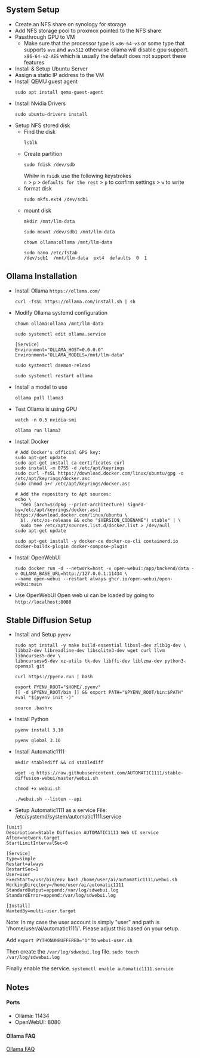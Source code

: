 ## System Setup
- Create an NFS share on synology for storage
- Add NFS storage pool to proxmox pointed to the NFS share
- Passthrough GPU to VM
  - Make sure that the processor type is `x86-64-v3` or some type that supports `avx` and `avx512` otherwise
  ollama will disable gpu support. `x86-64-v2-AES` which is usually the default does not support these features
- Install & Setup Ubuntu Server 
- Assign a static IP address to the VM
- Install QEMU guest agent
    ```shell
    sudo apt install qemu-guest-agent
    ```
- Install Nvidia Drivers
    ```shell
    sudo ubuntu-drivers install
    ```
- Setup NFS stored disk
  - Find the disk
    ```shell
    lsblk
    ```
  - Create partition
    ```shell
    sudo fdisk /dev/sdb
    ```
    Whilw in `fsidk` use the following keystrokes  
    `n` > `p` > `defaults for the rest` > `p` to confirm settings > `w` to write
  - format disk
    ```shell
    sudo mkfs.ext4 /dev/sdb1
    ```
  - mount disk
    ```shell
    mkdir /mnt/llm-data
    ```
    ```shell
    sudo mount /dev/sdb1 /mnt/llm-data
    ```
    ```shell
    chown ollama:ollama /mnt/llm-data
    ```
    ```shell
    sudo nano /etc/fstab
    /dev/sdb1  /mnt/llm-data  ext4  defaults  0  1
    ```

## Ollama Installation
- Install Ollama `https://ollama.com/`
    ```shell
    curl -fsSL https://ollama.com/install.sh | sh
    ```
- Modify Ollama systemd configuration
    ```shell
    chown ollama:ollama /mnt/llm-data
    ```
    ```shell
    sudo systemctl edit ollama.service
    ```
    ```
    [Service]
    Environment="OLLAMA_HOST=0.0.0.0"
    Environment="OLLAMA_MODELS=/mnt/llm-data"
    ```
    ```shell
    sudo systemctl daemon-reload
    ```
    ```shell
    sudo systemctl restart ollama
    ```
- Install a model to use
    ```shell
    ollama pull llama3
    ```
- Test Ollama is using GPU
    ```shell
    watch -n 0.5 nvidia-smi
    ```
    ```shell
    ollama run llama3
    ```
- Install Docker
    ```shell
    # Add Docker's official GPG key:
    sudo apt-get update
    sudo apt-get install ca-certificates curl
    sudo install -m 0755 -d /etc/apt/keyrings
    sudo curl -fsSL https://download.docker.com/linux/ubuntu/gpg -o /etc/apt/keyrings/docker.asc
    sudo chmod a+r /etc/apt/keyrings/docker.asc

    # Add the repository to Apt sources:
    echo \
      "deb [arch=$(dpkg --print-architecture) signed-by=/etc/apt/keyrings/docker.asc] https://download.docker.com/linux/ubuntu \
      $(. /etc/os-release && echo "$VERSION_CODENAME") stable" | \
      sudo tee /etc/apt/sources.list.d/docker.list > /dev/null
    sudo apt-get update
    ```
    ```shell
    sudo apt-get install -y docker-ce docker-ce-cli containerd.io docker-buildx-plugin docker-compose-plugin
    ```
- Install OpenWebUI
    ```shell
    sudo docker run -d --network=host -v open-webui:/app/backend/data -e OLLAMA_BASE_URL=http://127.0.0.1:11434 \
    --name open-webui --restart always ghcr.io/open-webui/open-webui:main
    ```
- Use OpenWebUI
    Open web ui can be loaded by going to `http://localhost:8080`



## Stable Diffusion Setup
- Install and Setup `pyenv`
    ```shell
    sudo apt install -y make build-essential libssl-dev zlib1g-dev \
    libbz2-dev libreadline-dev libsqlite3-dev wget curl llvm libncurses5-dev \
    libncursesw5-dev xz-utils tk-dev libffi-dev liblzma-dev python3-openssl git
    ```
    ```shell
    curl https://pyenv.run | bash
    ```
    ```shell
    export PYENV_ROOT="$HOME/.pyenv"
    [[ -d $PYENV_ROOT/bin ]] && export PATH="$PYENV_ROOT/bin:$PATH"
    eval "$(pyenv init -)"
    ```
    ```shell
    source .bashrc
    ```
- Install Python
    ```shell
    pyenv install 3.10
    ```
    ```shell
    pyenv global 3.10
    ```
- Install Automatic1111
    ```shell
    mkdir stablediff && cd stablediff
    ```
    ```shell
    wget -q https://raw.githubusercontent.com/AUTOMATIC1111/stable-diffusion-webui/master/webui.sh
    ```
    ```shell
    chmod +x webui.sh
    ```
    ```shell
    ./webui.sh --listen --api
    ```
- Setup Automatic1111 as a service
File: /etc/systemd/system/automatic1111.service
```text
[Unit]
Description=Stable Diffusion AUTOMATIC1111 Web UI service
After=network.target
StartLimitIntervalSec=0

[Service]
Type=simple
Restart=always
RestartSec=1
User=user
ExecStart=/usr/bin/env bash /home/user/ai/automatic1111/webui.sh
WorkingDirectory=/home/user/ai/automatic1111
StandardOutput=append:/var/log/sdwebui.log
StandardError=append:/var/log/sdwebui.log

[Install]
WantedBy=multi-user.target
```
Note: In my case the user account is simply "user" and path is '/home/user/ai/automatic1111/'. Please adjust this based on your setup.

Add `export PYTHONUNBUFFERED="1"` to `webui-user.sh`

Then create the `/var/log/sdwebui.log` file.
`sudo touch /var/log/sdwebui.log`

Finally enable the service.
`systemctl enable automatic1111.service`

## Notes
#### Ports
- Ollama: 11434
- OpenWebUI: 8080

#### Ollama FAQ
[Ollama FAQ](https://github.com/ollama/ollama/blob/main/docs/faq.md)


